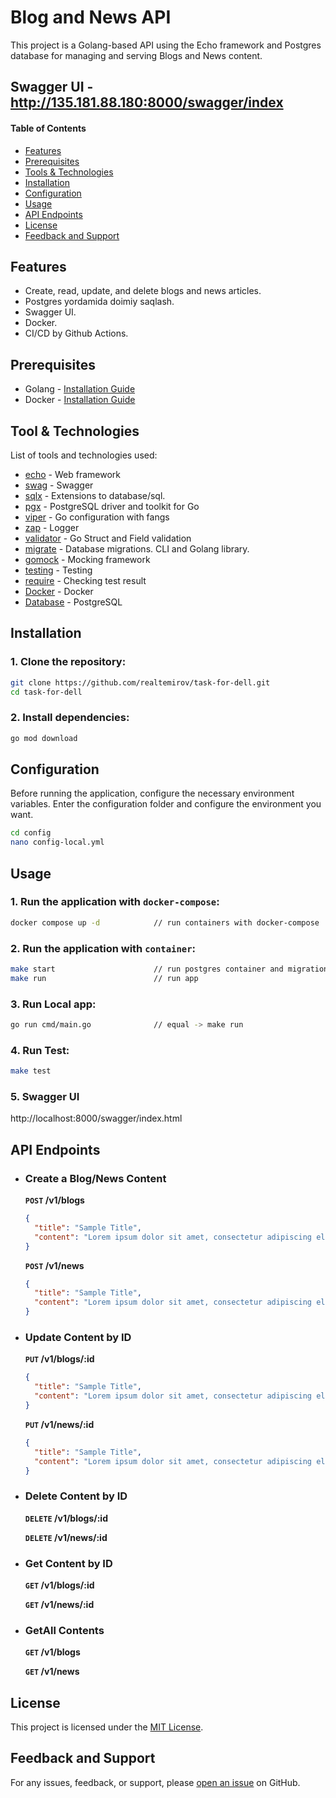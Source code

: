 # Blog and News API
This project is a Golang-based API using the Echo framework and Postgres database for managing and serving Blogs and News content.

## Swagger UI - http://135.181.88.180:8000/swagger/index

#### Table of Contents
* [Features](#features)
* [Prerequisites](#prerequisites)
* [Tools & Technologies](#tool--technologies)
* [Installation](#installation)
* [Configuration](#configuration)
* [Usage](#usage)
* [API Endpoints](#api-endpoints)
* [License](#license)
* [Feedback and Support](#feedback-and-support)

## Features
* Create, read, update, and delete blogs and news articles.
* Postgres yordamida doimiy saqlash.
* Swagger UI.
* Docker.
* CI/CD by Github Actions.

## Prerequisites
* Golang - [Installation Guide](https://golang.org/doc/install)
* Docker - [Installation Guide](https://docs.docker.com/engine/install/)

## Tool & Technologies
List of tools and technologies used:
* [echo](https://github.com/labstack/echo) - Web framework
* [swag](https://github.com/swaggo/swag) - Swagger
* [sqlx](https://github.com/jmoiron/sqlx) - Extensions to database/sql.
* [pgx](https://github.com/jackc/pgx) - PostgreSQL driver and toolkit for Go
* [viper](https://github.com/spf13/viper) - Go configuration with fangs
* [zap](https://github.com/uber-go/zap) - Logger
* [validator](https://github.com/go-playground/validator) - Go Struct and Field validation
* [migrate](https://github.com/golang-migrate/migrate) - Database migrations. CLI and Golang library.
* [gomock](https://github.com/golang/mock) - Mocking framework
* [testing](https://pkg.go.dev/testing) - Testing
* [require](https://github.com/stretchr/testify/require) - Checking test result
* [Docker](https://www.docker.com/) - Docker
* [Database](https://www.postgresql.org/) - PostgreSQL


## Installation
### 1. Clone the repository:
```bash
git clone https://github.com/realtemirov/task-for-dell.git
cd task-for-dell
```

### 2. Install dependencies:
```bash
go mod download
```
## Configuration
Before running the application, configure the necessary environment variables. Enter the configuration folder and configure the environment you want.
```bash
cd config
nano config-local.yml
```

## Usage
### 1. Run the application with `docker-compose`:
```bash
docker compose up -d            // run containers with docker-compose
```

### 2. Run the application with `container`:
```bash
make start                      // run postgres container and migration-up
make run                        // run app
```

### 3. Run Local app:
```bash
go run cmd/main.go              // equal -> make run
```
### 4. Run Test:
```bash
make test
```

### 5. Swagger UI
http://localhost:8000/swagger/index.html

## API Endpoints
* ### Create a Blog/News Content
  **`POST` /v1/blogs**
  ```json
  {
    "title": "Sample Title",
    "content": "Lorem ipsum dolor sit amet, consectetur adipiscing elit."
  }
  ```

  **`POST` /v1/news**
  ```json
  {
    "title": "Sample Title",
    "content": "Lorem ipsum dolor sit amet, consectetur adipiscing elit."
  }
  ```
* ### Update Content by ID
  **`PUT` /v1/blogs/:id**
  ```json
  {
    "title": "Sample Title",
    "content": "Lorem ipsum dolor sit amet, consectetur adipiscing elit."
  }
  ```

  **`PUT` /v1/news/:id**
  ```json
  {
    "title": "Sample Title",
    "content": "Lorem ipsum dolor sit amet, consectetur adipiscing elit."
  }

* ### Delete Content by ID
  **`DELETE` /v1/blogs/:id**

  **`DELETE` /v1/news/:id**

* ### Get Content by ID
  **`GET` /v1/blogs/:id**

  **`GET` /v1/news/:id**

* ### GetAll Contents
  **`GET` /v1/blogs**

  **`GET` /v1/news**

## License
This project is licensed under the [MIT License](./LICENSE).

## Feedback and Support
For any issues, feedback, or support, please [open an issue](https://github.com/realtemirov/task-for-dell/issues) on GitHub.

